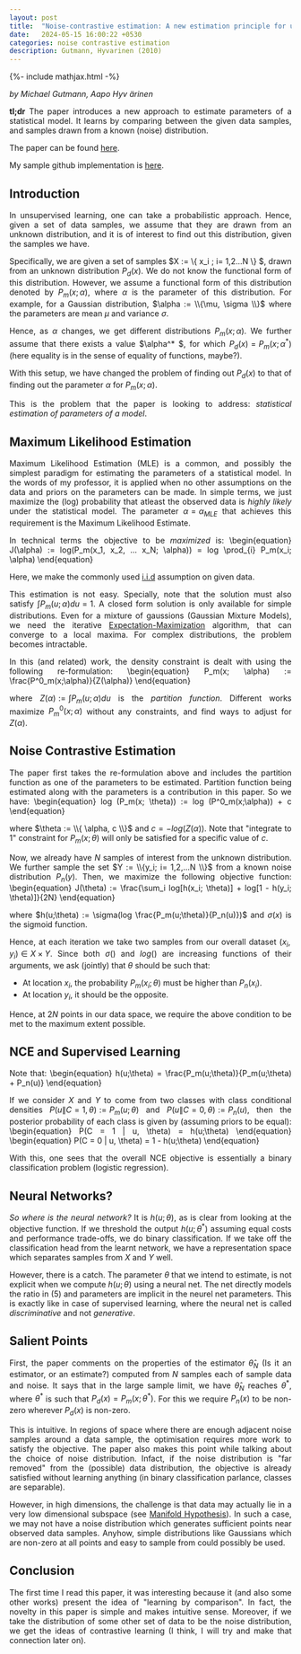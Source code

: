 ```yaml
---
layout: post
title:  "Noise-contrastive estimation: A new estimation principle for unnormalized statistical models"
date:   2024-05-15 16:00:22 +0530
categories: noise contrastive estimation
description: Gutmann, Hyvarinen (2010)
---
```

{%- include mathjax.html -%}
<style>body {text-align: justify}</style>

*by Michael Gutmann, Aapo Hyv ̈arinen*

**tl;dr** The paper introduces a new approach to estimate parameters of a statistical model. It learns by comparing between the given data samples, and samples drawn from a known (noise) distribution.

The paper can be found [here](https://proceedings.mlr.press/v9/gutmann10a/gutmann10a.pdf).

My sample github implementation is [here](https://github.com/DhruvBhardwaj/noise_contrastive_estimation).

<h2>Introduction</h2>

In unsupervised learning, one can take a probabilistic approach. Hence, given a set of data samples, we assume that they are drawn from an unknown distribution, and it is of interest to find out this distribution, given the samples we have.


Specifically, we are given a set of samples $X := \\{ x_i ; i= 1,2...N \\} $, drawn from an unknown distribution $P_d(x)$. We do not know the functional form of this distribution. However, we assume a functional form of this distribution denoted by $P_m(x; \alpha)$, where $\alpha$ is the parameter of this distribution. For example, for a Gaussian distribution, $\alpha := \\{\mu, \sigma \\}$ where the parameters are mean $\mu$ and variance $\sigma$. 

Hence, as $\alpha$ changes, we get different distributions $P_m(x; \alpha)$. We further assume that there exists a value $\alpha^* $, for which $P_d(x) = P_m(x; \alpha^*)$ (here equality is in the sense of equality of functions, maybe?).

With this setup, we have changed the problem of finding out $P_d(x)$ to that of finding out the parameter $\alpha$ for $P_m(x; \alpha)$. 

This is the problem that the paper is looking to address: *statistical estimation of parameters of a model*.

<h2>Maximum Likelihood Estimation</h2>

Maximum Likelihood Estimation (MLE) is a common, and possibly the simplest paradigm for estimating the parameters of a statistical model. In the words of my professor, it is applied when no other assumptions on the data and priors on the parameters can be made. In simple terms, we just maximize the (log) probability that atleast the observed data is *highly likely* under the statistical model. The parameter $\alpha = \alpha_{MLE}$ that achieves this requirement is the Maximum Likelihood Estimate. 

In technical terms the objective to be *maximized* is:
\begin{equation}
J(\alpha) := log(P_m(x_1, x_2, ... x_N; \alpha)) = log \prod_{i} P_m(x_i; \alpha)
\end{equation}

Here, we make the commonly used [i.i.d](https://en.wikipedia.org/wiki/Independent_and_identically_distributed_random_variables) assumption on given data.

This estimation is not easy. Specially, note that the solution must also satisfy $\int P_m(u;\alpha) du = 1$. A closed form solution is only available for simple distributions. Even for a mixture of gaussions (Gaussian Mixture Models), we need the iterative [Expectation-Maximization](https://en.wikipedia.org/wiki/Expectation%E2%80%93maximization_algorithm) algorithm, that can converge to a local maxima. For complex distributions, the problem becomes intractable. 

In this (and related) work, the density constraint is dealt with using the following re-formulation:
\begin{equation}
P_m(x; \alpha) := \frac{P^0_m(x;\alpha)}{Z(\alpha)}
\end{equation}

where $Z(\alpha) := \int P_m(u;\alpha) du$ is the *partition function*. Different works maximize $P^0_m(x;\alpha)$ without any constraints, and find ways to adjust for $Z(\alpha)$. 

<h2>Noise Contrastive Estimation</h2>

The paper first takes the re-formulation above and includes the partition function as one of the parameters to be estimated. Partition function being estimated along with the parameters is a contribution in this paper. So we have:
\begin{equation}
log (P_m(x; \theta)) := log (P^0_m(x;\alpha)) + c
\end{equation}

where $\theta := \\{ \alpha, c \\}$ and $c = -log(Z(\alpha))$. Note that "integrate to 1" constraint for $P_m(x;\theta)$ will only be satisfied for a specific value of $c$.

Now, we already have $N$ samples of interest from the unknown distribution. We further sample the set $Y := \\{y_i; i= 1,2,...N \\}$ from a known noise distribution $P_n(y)$. Then, we maximize the following objective function:
\begin{equation}
J(\theta) := \frac{\sum_i log[h(x_i; \theta)] + log[1 - h(y_i; \theta)]}{2N}
\end{equation}

where $h(u;\theta) := \sigma(log \frac{P_m(u;\theta)}{P_n(u)})$ and $\sigma(x)$ is the sigmoid function. 

Hence, at each iteration we take two samples from our overall dataset $(x_i, y_i) \in X \times Y$. Since both $\sigma()$ and $log()$ are increasing functions of their arguments, we ask (jointly) that $\theta$ should be such that:
- At location $x_i$, the probability $P_m(x_i; \theta)$ must be higher than $P_n(x_i)$.
- At location $y_i$, it should be the opposite. 

Hence, at $2N$ points in our data space, we require the above condition to be met to the maximum extent possible.

<h2>NCE and Supervised Learning</h2>

Note that: 
\begin{equation}
h(u;\theta) = \frac{P_m(u;\theta)}{P_m(u;\theta) + P_n(u)}
\end{equation} 

If we consider $X$ and $Y$ to come from two classes with class conditional densities $P(u \| C=1,  \theta) := P_m(u;\theta)$ and $P(u \| C=0, \theta) := P_n(u)$, then the posterior probability of each class is given by (assuming priors to be equal):
\begin{equation}
P(C = 1 \| u, \theta) = h(u;\theta)
\end{equation}
\begin{equation}
P(C = 0 \| u, \theta) = 1 - h(u;\theta)
\end{equation}

With this, one sees that the overall NCE objective is essentially a binary classification problem (logistic regression). 

<h2>Neural Networks?</h2> 

*So where is the neural network?* It is $h(u;\theta)$, as is clear from looking at the objective function. If we threshold the output $h(u;\theta^* )$ assuming equal costs and performance trade-offs, we do binary classification. If we take off the classification head from the learnt network, we have a representation space which separates samples from $X$ and $Y$ well.

However, there is a catch. The parameter $\theta$ that we intend to estimate, is not explicit when we compute $h(u; \theta)$ using a neural net. The net directly models the ratio in $(5)$ and parameters are implicit in the neurel net parameters. This is exactly like in case of supervised learning, where the neural net is called *discriminative* and not *generative*.

<h2>Salient Points</h2>

First, the paper comments on the properties of the estimator $\hat\theta_N$ (Is it an estimator, or an estimate?) computed from $N$ samples each of sample data and noise. It says that in the large sample limit, we have $\hat \theta_N$ reaches $\theta^*$, where $\theta^ *$ is such that $P_d(x) = P_m(x; \theta^ *)$. For this we require $P_n(x)$ to be non-zero wherever $P_d(x)$ is non-zero.

This is intuitive. In regions of space where there are enough adjacent noise samples around a data sample, the optimisation requires more work to satisfy the objective. The paper also makes this point while talking about the choice of noise distribution. Infact, if the noise distribution is "far removed" from the (possible) data distribution, the objective is already satisfied without learning anything (in binary classification parlance, classes are separable). 

However, in high dimensions, the challenge is that data may actually lie in a very low dimensional subspace (see [Manifold Hypothesis](https://arxiv.org/pdf/2208.11665)). In such a case, we may not have a noise distribution which generates sufficient points near observed data samples. Anyhow, simple distributions like Gaussians which are non-zero at all points and easy to sample from could possibly be used.

<h2>Conclusion</h2>

The first time I read this paper, it was interesting because it (and also some other works) present the idea of "learning by comparison". In fact, the novelty in this paper is simple and makes intuitive sense. Moreover, if we take the distribution of some other set of data to be the noise distribution, we get the ideas of contrastive learning (I think, I will try and make that connection later on).
